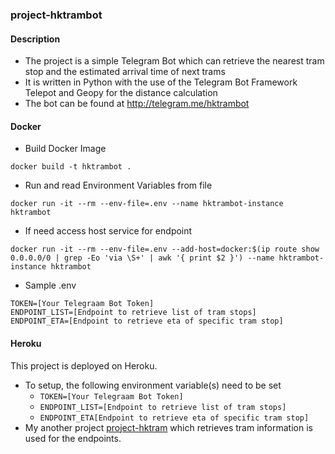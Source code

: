 ### project-hktrambot

#### Description

* The project is a simple Telegram Bot which can retrieve the nearest tram stop and the estimated arrival time of next trams
* It is written in Python with the use of the Telegram Bot Framework Telepot and Geopy for the distance calculation
* The bot can be found at http://telegram.me/hktrambot

#### Docker

* Build Docker Image
```
docker build -t hktrambot .
```
* Run and read Environment Variables from file
```
docker run -it --rm --env-file=.env --name hktrambot-instance hktrambot
```
* If need access host service for endpoint
```
docker run -it --rm --env-file=.env --add-host=docker:$(ip route show 0.0.0.0/0 | grep -Eo 'via \S+' | awk '{ print $2 }') --name hktrambot-instance hktrambot
```
* Sample .env
```
TOKEN=[Your Telegraam Bot Token]
ENDPOINT_LIST=[Endpoint to retrieve list of tram stops]
ENDPOINT_ETA=[Endpoint to retrieve eta of specific tram stop]
```

#### Heroku

This project is deployed on Heroku.
* To setup, the following environment variable(s) need to be set
  * `TOKEN=[Your Telegraam Bot Token]`
  * `ENDPOINT_LIST=[Endpoint to retrieve list of tram stops]`
  * `ENDPOINT_ETA[Endpoint to retrieve eta of specific tram stop]`
* My another project [project-hktram](https://github.com/wwong38519/project-hktram) which retrieves tram information is used for the endpoints. 